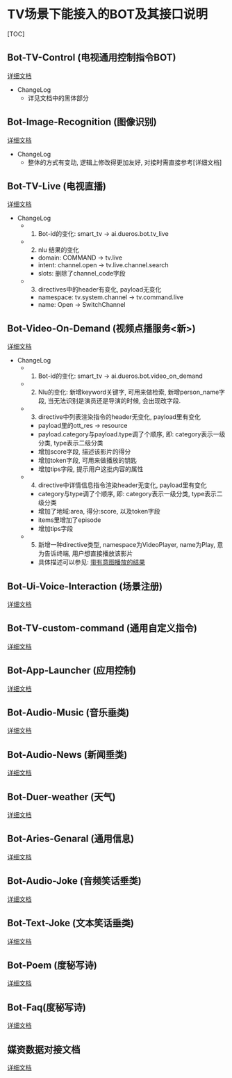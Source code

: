 # TV场景下能接入的BOT及其接口说明
[TOC]


## Bot-TV-Control (电视通用控制指令BOT)
[详细文档](Bot-TV-Control.md)

* ChangeLog
    * 详见文档中的黑体部分



## Bot-Image-Recognition (图像识别)
[详细文档](Bot-Image-Recognition.md)

* ChangeLog
    * 整体的方式有变动, 逻辑上修改得更加友好, 对接时需直接参考[详细文档]



## Bot-TV-Live (电视直播)
[详细文档](Bot-TV-Live.md)

* ChangeLog
    * 1. Bot-id的变化: smart_tv -> ai.dueros.bot.tv_live
    * 2. nlu 结果的变化
        * domain: COMMAND -> tv.live 
        * intent: channel.open -> tv.live.channel.search
        * slots: 删除了channel_code字段
    * 3. directives中的header有变化, payload无变化
        * namespace: tv.system.channel -> tv.command.live
        * name: Open -> SwitchChannel


## Bot-Video-On-Demand (视频点播服务<新>)
[详细文档](Bot-Video-On-Demand.md)

* ChangeLog
    * 1. Bot-id的变化: smart_tv -> ai.dueros.bot.video_on_demand
    * 2. Nlu的变化: 新增keyword关键字, 可用来做检索, 新增person_name字段, 当无法识别是演员还是导演的时候, 会出现改字段.
    * 3. directive中列表渲染指令的header无变化, payload里有变化
        * payload里的ott_res -> resource
        * payload.category与payload.type调了个顺序, 即: category表示一级分类, type表示二级分类
        * 增加score字段, 描述该影片的得分
        * 增加token字段, 可用来做播放的钥匙
        * 增加tips字段, 提示用户这批内容的属性
    * 4. directive中详情信息指令渲染header无变化, payload里有变化
        * category与type调了个顺序, 即: category表示一级分类, type表示二级分类
        * 增加了地域:area, 得分:score, 以及token字段
        * items里增加了episode
        * 增加tips字段
    * 5. 新增一种directive类型, namespace为VideoPlayer, name为Play, 意为告诉终端, 用户想直接播放该影片
        * 具体描述可以参见: [带有意图播放的结果](/Bot-Video-On-Demand.md#%E5%B8%A6%E6%9C%89%E6%92%AD%E6%94%BE%E6%84%8F%E5%9B%BE%E7%9A%84%E7%BB%93%E6%9E%9C%E8%BF%94%E5%9B%9E)


## Bot-Ui-Voice-Interaction (场景注册)
[详细文档](https://github.com/dueros/dumi_doc/blob/master/doc/directives/UiControl.md)


## Bot-TV-custom-command (通用自定义指令)
[详细文档](Bot-TV-Custom-Command.md)


## Bot-App-Launcher (应用控制)
[详细文档](https://github.com/dueros/dumi_doc/blob/master/doc/bot/app_launcher.md)


## Bot-Audio-Music (音乐垂类)
[详细文档](https://github.com/dueros/dumi_doc/blob/master/doc/bot/audio_music.md)


## Bot-Audio-News (新闻垂类)
[详细文档](https://github.com/dueros/dumi_doc/blob/master/doc/bot/audio_news.md)


## Bot-Duer-weather (天气)
[详细文档](Bot-Duer-Weather.md)


## Bot-Aries-Genaral (通用信息)
[详细文档](Bot-Aries-General.md)


## Bot-Audio-Joke (音频笑话垂类)
[详细文档](Bot-Audio-Joke.md)


## Bot-Text-Joke (文本笑话垂类)
[详细文档](Bot-Text-Joke.md)

## Bot-Poem (度秘写诗)
[详细文档](Bot-Poem.md)

## Bot-Faq(度秘写诗)
[详细文档](Bot-Faq.md)

## 媒资数据对接文档
[详细文档](TV-Vod-Metadata.md)
